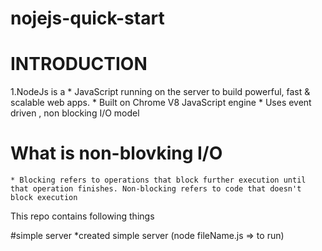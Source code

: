 # nojejs-quick-start

# INTRODUCTION
1.NodeJs is a 
	* JavaScript running on the server to build powerful, fast & scalable web apps.
	* Built on Chrome V8 JavaScript engine
	* Uses event driven , non blocking I/O model

# What is non-blovking I/O
	* Blocking refers to operations that block further execution until that operation finishes. Non-blocking refers to code that doesn't block execution	

This repo contains following things

#simple server
	*created simple server (node fileName.js => to run)

